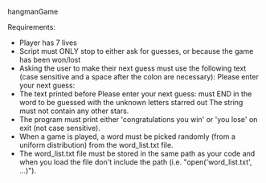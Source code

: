hangmanGame

Requirements: 
- Player has 7 lives
- Script must ONLY stop to either ask for guesses, or because the game has been won/lost
- Asking the user to make their next guess must use the following text (case sensitive and a space after the colon
are necessary): Please enter your next guess: 
- The text printed before Please enter your next guess:  must END in the word to be guessed
with the unknown letters starred out 
The string must not contain any other stars.
- The program must print either 'congratulations you win' or 'you lose' on exit (not case sensitive).
- When a game is played, a word must be picked randomly (from a uniform distribution) from the word_list.txt file.
- The word_list.txt file must be stored in the same path as your code and when you load the file don't include the path 
(i.e. "open('word_list.txt', ...)").
